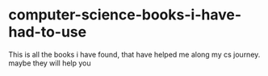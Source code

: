 # computer-science-books-i-have-had-to-use
This is all the books i have found, that have helped me along my cs journey. maybe they will help you



